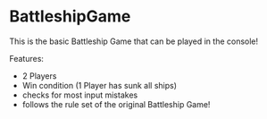 # BattleshipGame
This is the basic Battleship Game that can be played in the console!

Features:
- 2 Players
- Win condition (1 Player has sunk all ships)
- checks for most input mistakes
- follows the rule set of the original Battleship Game!
